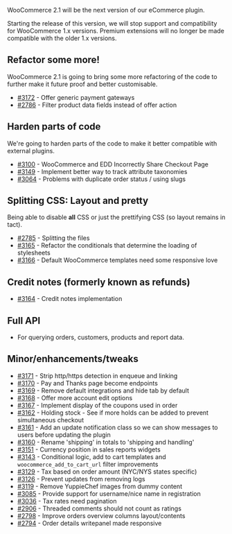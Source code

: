 WooCommerce 2.1 will be the next version of our eCommerce plugin.

Starting the release of this version, we will stop support and compatibility for WooCommerce 1.x versions. Premium extensions will no longer be made compatible with the older 1.x versions.

## Refactor some more!
WooCommerce 2.1 is going to bring some more refactoring of the code to further make it future proof and better customisable.
* [#3172](https://github.com/woothemes/woocommerce/issues/3172) - Offer generic payment gateways
* [#2786](https://github.com/woothemes/woocommerce/issues/2786) - Filter product data fields instead of offer action

## Harden parts of code
We're going to harden parts of the code to make it better compatible with external plugins.
* [#3100](https://github.com/woothemes/woocommerce/issues/3100) - WooCommerce and EDD Incorrectly Share Checkout Page
* [#3149](https://github.com/woothemes/woocommerce/issues/3149) - Implement better way to track attribute taxonomies
* [#3064](https://github.com/woothemes/woocommerce/issues/3064) - Problems with duplicate order status / using slugs

## Splitting CSS: Layout and pretty
Being able to disable **all** CSS or just the prettifying CSS (so layout remains in tact).
* [#2785](https://github.com/woothemes/woocommerce/issues/2785) - Splitting the files
* [#3165](https://github.com/woothemes/woocommerce/issues/3165) - Refactor the conditionals that determine the loading of stylesheets
* [#3166](https://github.com/woothemes/woocommerce/issues/3166) - Default WooCommerce templates need some responsive love

## Credit notes (formerly known as refunds)
* [#3164](https://github.com/woothemes/woocommerce/issues/3164) - Credit notes implementation

## Full API
* For querying orders, customers, products and report data.

## Minor/enhancements/tweaks
* [#3171](https://github.com/woothemes/woocommerce/issues/3171) - Strip http/https detection in enqueue and linking
* [#3170](https://github.com/woothemes/woocommerce/issues/3170) - Pay and Thanks page become endpoints
* [#3169](https://github.com/woothemes/woocommerce/issues/3169) - Remove default integrations and hide tab by default
* [#3168](https://github.com/woothemes/woocommerce/issues/3168) - Offer more account edit options
* [#3167](https://github.com/woothemes/woocommerce/issues/3167) - Implement display of the coupons used in order
* [#3162](https://github.com/woothemes/woocommerce/issues/3162) - Holding stock - See if more holds can be added to prevent simultaneous checkout
* [#3161](https://github.com/woothemes/woocommerce/issues/3161) - Add an update notification class so we can show messages to users before updating the plugin
* [#3160](https://github.com/woothemes/woocommerce/issues/3160) - Rename 'shipping' in totals to 'shipping and handling'
* [#3151](https://github.com/woothemes/woocommerce/issues/3151) - Currency position in sales reports widgets
* [#3143](https://github.com/woothemes/woocommerce/issues/3143) - Conditional logic, add to cart templates and `woocommerce_add_to_cart_url` filter improvements
* [#3129](https://github.com/woothemes/woocommerce/issues/3129) - Tax based on order amount (NYC/NYS states specific)
* [#3126](https://github.com/woothemes/woocommerce/issues/3126) - Prevent updates from removing logs
* [#3119](https://github.com/woothemes/woocommerce/issues/3119) - Remove YuppieChef images from dummy content
* [#3085](https://github.com/woothemes/woocommerce/issues/3085) - Provide support for username/nice name in registration
* [#3036](https://github.com/woothemes/woocommerce/issues/3036) - Tax rates need pagination
* [#2906](https://github.com/woothemes/woocommerce/issues/2906) - Threaded comments should not count as ratings
* [#2798](https://github.com/woothemes/woocommerce/issues/2798) - Improve orders overview columns layout/contents
* [#2794](https://github.com/woothemes/woocommerce/issues/2794) - Order details writepanel made responsive